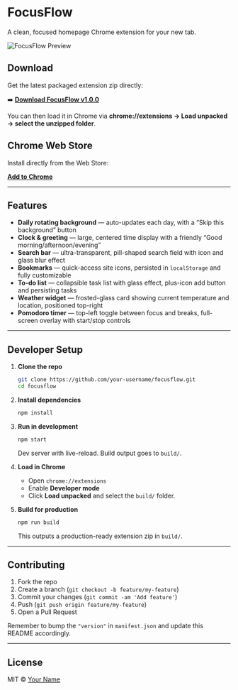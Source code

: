 # FocusFlow

A clean, focused homepage Chrome extension for your new tab.

![FocusFlow Preview](./screenshot.png)

## Download

Get the latest packaged extension zip directly:

➡️ **[Download FocusFlow v1.0.0](https://github.com/your-username/focusflow/releases/latest/download/focusflow.zip)**

You can then load it in Chrome via **chrome://extensions → Load unpacked → select the unzipped folder**.

## Chrome Web Store

Install directly from the Web Store:

[**Add to Chrome**](https://chrome.google.com/webstore/detail/focusflow/REPLACE_WITH_YOUR_EXTENSION_ID)

---

## Features

- **Daily rotating background** — auto-updates each day, with a “Skip this background” button  
- **Clock & greeting** — large, centered time display with a friendly “Good morning/afternoon/evening”  
- **Search bar** — ultra-transparent, pill-shaped search field with icon and glass blur effect  
- **Bookmarks** — quick-access site icons, persisted in `localStorage` and fully customizable  
- **To-do list** — collapsible task list with glass effect, plus-icon add button and persisting tasks  
- **Weather widget** — frosted-glass card showing current temperature and location, positioned top-right  
- **Pomodoro timer** — top-left toggle between focus and breaks, full-screen overlay with start/stop controls  

---

## Developer Setup

1. **Clone the repo**  
   ```bash
   git clone https://github.com/your-username/focusflow.git
   cd focusflow
   ```

2. **Install dependencies**  
   ```bash
   npm install
   ```

3. **Run in development**  
   ```bash
   npm start
   ```
   Dev server with live-reload. Build output goes to `build/`.

4. **Load in Chrome**  
   - Open `chrome://extensions`  
   - Enable **Developer mode**  
   - Click **Load unpacked** and select the `build/` folder.

5. **Build for production**  
   ```bash
   npm run build
   ```
   This outputs a production-ready extension zip in `build/`.

---

## Contributing

1. Fork the repo  
2. Create a branch (`git checkout -b feature/my-feature`)  
3. Commit your changes (`git commit -am 'Add feature'`)  
4. Push (`git push origin feature/my-feature`)  
5. Open a Pull Request

Remember to bump the `"version"` in `manifest.json` and update this README accordingly.

---

## License

MIT © [Your Name](https://github.com/your-username)
